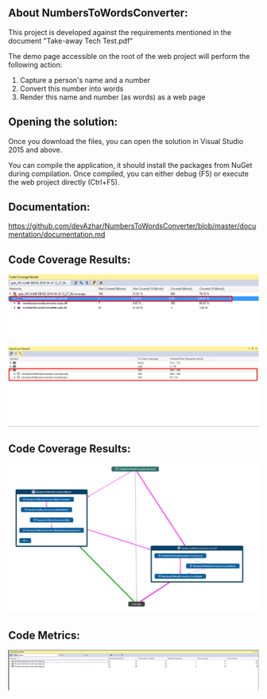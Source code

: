 ## About NumbersToWordsConverter:

This project is developed against the requirements mentioned in the document "Take-away Tech Test.pdf"

The demo page accessible on the root of the web project will perform the following action:
1. Capture a person's name and a number
2. Convert this number into words
3. Render this name and number (as words) as a web page

## Opening the solution:
Once you download the files, you can open the solution in Visual Studio 2015 and above.

You can compile the application, it should install the packages from NuGet during compilation. Once compiled, you can either debug (F5) or execute the web project directly (Ctrl+F5).

## Documentation:
https://github.com/devAzhar/NumbersToWordsConverter/blob/master/documentation/documentation.md


## Code Coverage Results:
![Code Coverage Result MS Test](https://github.com/devAzhar/NumbersToWordsConverter/blob/master/code-analysis/code_coverage_ms.png?raw=true)

![Code Coverage Result OpenCover](https://github.com/devAzhar/NumbersToWordsConverter/blob/master/code-analysis/code_coverage_open_cover.png?raw=true)

## Code Coverage Results:
![Code Map Overview](https://github.com/devAzhar/NumbersToWordsConverter/blob/master/code-analysis/code_map.png?raw=true)

## Code Metrics:
![Code Metrics](https://github.com/devAzhar/NumbersToWordsConverter/blob/master/code-analysis/code_metrics.png?raw=true)
